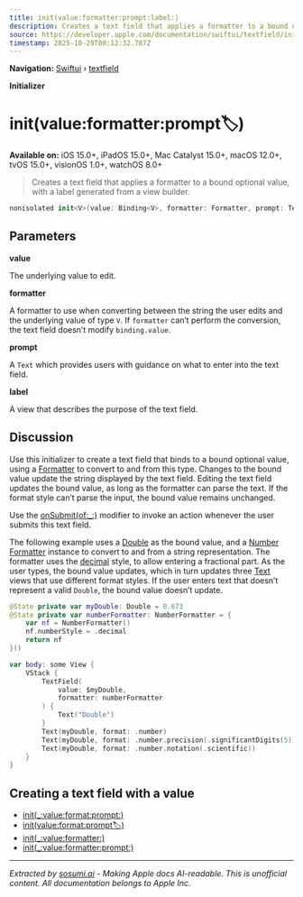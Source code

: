 ```yaml
---
title: init(value:formatter:prompt:label:)
description: Creates a text field that applies a formatter to a bound optional value, with a label generated from a view builder.
source: https://developer.apple.com/documentation/swiftui/textfield/init(value:formatter:prompt:label:)
timestamp: 2025-10-29T00:12:32.787Z
---
```


**Navigation:** [Swiftui](/documentation/swiftui) › [textfield](/documentation/swiftui/textfield)

**Initializer**

# init(value:formatter:prompt:label:)

**Available on:** iOS 15.0+, iPadOS 15.0+, Mac Catalyst 15.0+, macOS 12.0+, tvOS 15.0+, visionOS 1.0+, watchOS 8.0+

> Creates a text field that applies a formatter to a bound optional value, with a label generated from a view builder.

```swift
nonisolated init<V>(value: Binding<V>, formatter: Formatter, prompt: Text? = nil, @ViewBuilder label: () -> Label)
```

## Parameters

**value**

The underlying value to edit.



**formatter**

A formatter to use when converting between the string the user edits and the underlying value of type `V`. If `formatter` can’t perform the conversion, the text field doesn’t modify `binding.value`.



**prompt**

A `Text` which provides users with guidance on what to enter into the text field.



**label**

A view that describes the purpose of the text field.



## Discussion

Use this initializer to create a text field that binds to a bound optional value, using a [Formatter](/documentation/Foundation/Formatter) to convert to and from this type. Changes to the bound value update the string displayed by the text field. Editing the text field updates the bound value, as long as the formatter can parse the text. If the format style can’t parse the input, the bound value remains unchanged.

Use the [onSubmit(of:_:)](/documentation/swiftui/view/onsubmit(of:_:)) modifier to invoke an action whenever the user submits this text field.

The following example uses a [Double](/documentation/Swift/Double) as the bound value, and a [Number Formatter](/documentation/Foundation/NumberFormatter) instance to convert to and from a string representation. The formatter uses the [decimal](/documentation/Foundation/NumberFormatter/Style/decimal) style, to allow entering a fractional part. As the user types, the bound value updates, which in turn updates three [Text](/documentation/swiftui/text) views that use different format styles. If the user enters text that doesn’t represent a valid `Double`, the bound value doesn’t update.

```swift
@State private var myDouble: Double = 0.673
@State private var numberFormatter: NumberFormatter = {
    var nf = NumberFormatter()
    nf.numberStyle = .decimal
    return nf
}()

var body: some View {
    VStack {
        TextField(
            value: $myDouble,
            formatter: numberFormatter
        ) {
            Text("Double")
        }
        Text(myDouble, format: .number)
        Text(myDouble, format: .number.precision(.significantDigits(5)))
        Text(myDouble, format: .number.notation(.scientific))
    }
}
```

## Creating a text field with a value

- [init(_:value:format:prompt:)](/documentation/swiftui/textfield/init(_:value:format:prompt:))
- [init(value:format:prompt:label:)](/documentation/swiftui/textfield/init(value:format:prompt:label:))
- [init(_:value:formatter:)](/documentation/swiftui/textfield/init(_:value:formatter:))
- [init(_:value:formatter:prompt:)](/documentation/swiftui/textfield/init(_:value:formatter:prompt:))

---

*Extracted by [sosumi.ai](https://sosumi.ai) - Making Apple docs AI-readable.*
*This is unofficial content. All documentation belongs to Apple Inc.*
